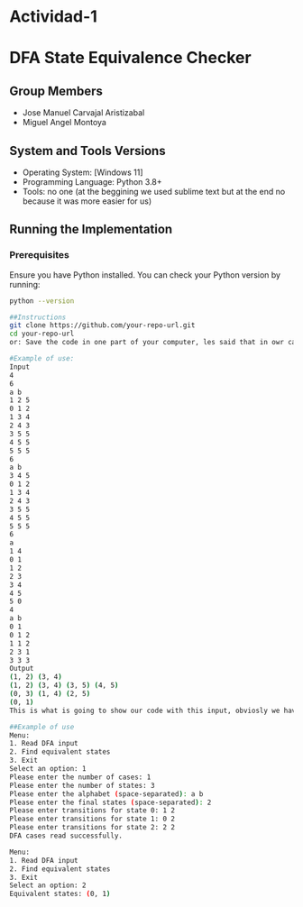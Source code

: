 # Actividad-1
# DFA State Equivalence Checker

## Group Members
- Jose Manuel Carvajal Aristizabal
- Miguel Angel Montoya

## System and Tools Versions
- Operating System: [Windows 11]
- Programming Language: Python 3.8+
- Tools: no one (at the beggining we used sublime text but at the end no because it was more easier for us)

## Running the Implementation

### Prerequisites
Ensure you have Python installed. You can check your Python version by running:
```bash
python --version

##Instructions
git clone https://github.com/your-repo-url.git
cd your-repo-url
or: Save the code in one part of your computer, les said that in owr case is: PS C:\Users\57304\Downloads\DFA_Minimization> & C:/Users/57304/AppData/Local/Programs/Python/Python312/python.exe c:/Users/57304/Downloads/DFA_Minimization/dfa_minimizacion_interactivo.py

#Example of use:
Input
4
6
a b
1 2 5
0 1 2
1 3 4
2 4 3
3 5 5
4 5 5
5 5 5
6
a b
3 4 5
0 1 2
1 3 4
2 4 3
3 5 5
4 5 5
5 5 5
6
a
1 4
0 1
1 2
2 3
3 4
4 5
5 0
4
a b
0 1
0 1 2
1 1 2
2 3 1
3 3 3
Output
(1, 2) (3, 4)
(1, 2) (3, 4) (3, 5) (4, 5)
(0, 3) (1, 4) (2, 5)
(0, 1)
This is what is going to show our code with this input, obviosly we have to said that this input and this output can be checked using our code.

##Example of use
Menu:
1. Read DFA input
2. Find equivalent states
3. Exit
Select an option: 1
Please enter the number of cases: 1
Please enter the number of states: 3
Please enter the alphabet (space-separated): a b
Please enter the final states (space-separated): 2
Please enter transitions for state 0: 1 2
Please enter transitions for state 1: 0 2
Please enter transitions for state 2: 2 2
DFA cases read successfully.

Menu:
1. Read DFA input
2. Find equivalent states
3. Exit
Select an option: 2
Equivalent states: (0, 1)
